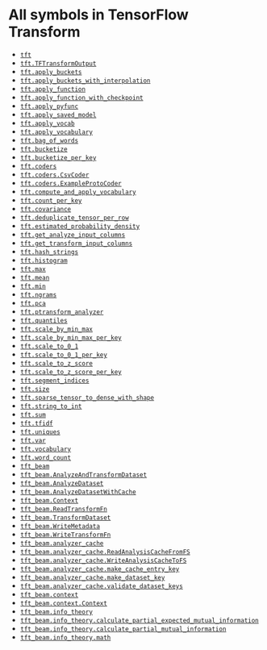 # All symbols in TensorFlow Transform

*  <a href="./tft.md"><code>tft</code></a>
*  <a href="./tft/TFTransformOutput.md"><code>tft.TFTransformOutput</code></a>
*  <a href="./tft/apply_buckets.md"><code>tft.apply_buckets</code></a>
*  <a href="./tft/apply_buckets_with_interpolation.md"><code>tft.apply_buckets_with_interpolation</code></a>
*  <a href="./tft/apply_function.md"><code>tft.apply_function</code></a>
*  <a href="./tft/apply_function_with_checkpoint.md"><code>tft.apply_function_with_checkpoint</code></a>
*  <a href="./tft/apply_pyfunc.md"><code>tft.apply_pyfunc</code></a>
*  <a href="./tft/apply_saved_model.md"><code>tft.apply_saved_model</code></a>
*  <a href="./tft/apply_vocab.md"><code>tft.apply_vocab</code></a>
*  <a href="./tft/apply_vocabulary.md"><code>tft.apply_vocabulary</code></a>
*  <a href="./tft/bag_of_words.md"><code>tft.bag_of_words</code></a>
*  <a href="./tft/bucketize.md"><code>tft.bucketize</code></a>
*  <a href="./tft/bucketize_per_key.md"><code>tft.bucketize_per_key</code></a>
*  <a href="./tft/coders.md"><code>tft.coders</code></a>
*  <a href="./tft/coders/CsvCoder.md"><code>tft.coders.CsvCoder</code></a>
*  <a href="./tft/coders/ExampleProtoCoder.md"><code>tft.coders.ExampleProtoCoder</code></a>
*  <a href="./tft/compute_and_apply_vocabulary.md"><code>tft.compute_and_apply_vocabulary</code></a>
*  <a href="./tft/count_per_key.md"><code>tft.count_per_key</code></a>
*  <a href="./tft/covariance.md"><code>tft.covariance</code></a>
*  <a href="./tft/deduplicate_tensor_per_row.md"><code>tft.deduplicate_tensor_per_row</code></a>
*  <a href="./tft/estimated_probability_density.md"><code>tft.estimated_probability_density</code></a>
*  <a href="./tft/get_analyze_input_columns.md"><code>tft.get_analyze_input_columns</code></a>
*  <a href="./tft/get_transform_input_columns.md"><code>tft.get_transform_input_columns</code></a>
*  <a href="./tft/hash_strings.md"><code>tft.hash_strings</code></a>
*  <a href="./tft/histogram.md"><code>tft.histogram</code></a>
*  <a href="./tft/max.md"><code>tft.max</code></a>
*  <a href="./tft/mean.md"><code>tft.mean</code></a>
*  <a href="./tft/min.md"><code>tft.min</code></a>
*  <a href="./tft/ngrams.md"><code>tft.ngrams</code></a>
*  <a href="./tft/pca.md"><code>tft.pca</code></a>
*  <a href="./tft/ptransform_analyzer.md"><code>tft.ptransform_analyzer</code></a>
*  <a href="./tft/quantiles.md"><code>tft.quantiles</code></a>
*  <a href="./tft/scale_by_min_max.md"><code>tft.scale_by_min_max</code></a>
*  <a href="./tft/scale_by_min_max_per_key.md"><code>tft.scale_by_min_max_per_key</code></a>
*  <a href="./tft/scale_to_0_1.md"><code>tft.scale_to_0_1</code></a>
*  <a href="./tft/scale_to_0_1_per_key.md"><code>tft.scale_to_0_1_per_key</code></a>
*  <a href="./tft/scale_to_z_score.md"><code>tft.scale_to_z_score</code></a>
*  <a href="./tft/scale_to_z_score_per_key.md"><code>tft.scale_to_z_score_per_key</code></a>
*  <a href="./tft/segment_indices.md"><code>tft.segment_indices</code></a>
*  <a href="./tft/size.md"><code>tft.size</code></a>
*  <a href="./tft/sparse_tensor_to_dense_with_shape.md"><code>tft.sparse_tensor_to_dense_with_shape</code></a>
*  <a href="./tft/string_to_int.md"><code>tft.string_to_int</code></a>
*  <a href="./tft/sum.md"><code>tft.sum</code></a>
*  <a href="./tft/tfidf.md"><code>tft.tfidf</code></a>
*  <a href="./tft/uniques.md"><code>tft.uniques</code></a>
*  <a href="./tft/var.md"><code>tft.var</code></a>
*  <a href="./tft/vocabulary.md"><code>tft.vocabulary</code></a>
*  <a href="./tft/word_count.md"><code>tft.word_count</code></a>
*  <a href="./tft_beam.md"><code>tft_beam</code></a>
*  <a href="./tft_beam/AnalyzeAndTransformDataset.md"><code>tft_beam.AnalyzeAndTransformDataset</code></a>
*  <a href="./tft_beam/AnalyzeDataset.md"><code>tft_beam.AnalyzeDataset</code></a>
*  <a href="./tft_beam/AnalyzeDatasetWithCache.md"><code>tft_beam.AnalyzeDatasetWithCache</code></a>
*  <a href="./tft_beam/context/Context.md"><code>tft_beam.Context</code></a>
*  <a href="./tft_beam/ReadTransformFn.md"><code>tft_beam.ReadTransformFn</code></a>
*  <a href="./tft_beam/TransformDataset.md"><code>tft_beam.TransformDataset</code></a>
*  <a href="./tft_beam/WriteMetadata.md"><code>tft_beam.WriteMetadata</code></a>
*  <a href="./tft_beam/WriteTransformFn.md"><code>tft_beam.WriteTransformFn</code></a>
*  <a href="./tft_beam/analyzer_cache.md"><code>tft_beam.analyzer_cache</code></a>
*  <a href="./tft_beam/analyzer_cache/ReadAnalysisCacheFromFS.md"><code>tft_beam.analyzer_cache.ReadAnalysisCacheFromFS</code></a>
*  <a href="./tft_beam/analyzer_cache/WriteAnalysisCacheToFS.md"><code>tft_beam.analyzer_cache.WriteAnalysisCacheToFS</code></a>
*  <a href="./tft_beam/analyzer_cache/make_cache_entry_key.md"><code>tft_beam.analyzer_cache.make_cache_entry_key</code></a>
*  <a href="./tft_beam/analyzer_cache/make_dataset_key.md"><code>tft_beam.analyzer_cache.make_dataset_key</code></a>
*  <a href="./tft_beam/analyzer_cache/validate_dataset_keys.md"><code>tft_beam.analyzer_cache.validate_dataset_keys</code></a>
*  <a href="./tft_beam/context.md"><code>tft_beam.context</code></a>
*  <a href="./tft_beam/context/Context.md"><code>tft_beam.context.Context</code></a>
*  <a href="./tft_beam/info_theory.md"><code>tft_beam.info_theory</code></a>
*  <a href="./tft_beam/info_theory/calculate_partial_expected_mutual_information.md"><code>tft_beam.info_theory.calculate_partial_expected_mutual_information</code></a>
*  <a href="./tft_beam/info_theory/calculate_partial_mutual_information.md"><code>tft_beam.info_theory.calculate_partial_mutual_information</code></a>
*  <a href="./tft_beam/info_theory/math.md"><code>tft_beam.info_theory.math</code></a>